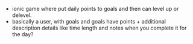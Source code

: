 - ionic game where put daily points to goals and then can level up or delevel.
- basically a user, with goals and goals have points + additional description details like time length and notes when you complete it for the day?